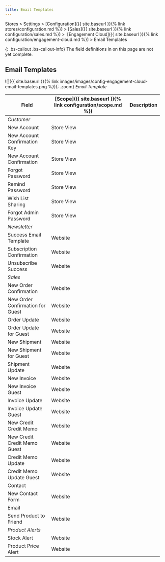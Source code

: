 ```yaml
---
title: Email Templates
---
```


Stores > Settings > [Configuration]({{ site.baseurl }}{% link stores/configuration.md %}) > [Sales]({{ site.baseurl }}{% link configuration/sales.md %}) >  [Engagement Cloud]({{ site.baseurl }}{% link configuration/engagement-cloud.md %}) > Email Templates

{: .bs-callout .bs-callout-info}
The field definitions in on this page are not yet complete.

## Email Templates

![]({{ site.baseurl }}{% link images/images/config-engagement-cloud-email-templates.png %}){: .zoom}
_Email Template_

|Field|[Scope]({{ site.baseurl }}{% link configuration/scope.md %})|Description|
|--- |--- |--- |
|_Customer_|||
|New Account|Store View||
|New Account Confirmation Key|Store View||
|New Account Confirmation|Store View||
|Forgot Password|Store View||
|Remind Password|Store View||
|Wish List Sharing|Store View||
|Forgot Admin Password|Store View||
|_Newsletter_|||
|Success Email Template|Website||
|Subscription Confirmation|Website||
|Unsubscribe Success|Website||
|_Sales_|||
|New Order Confirmation|Website||
|New Order Confirmation for Guest|Website||
|Order Update|Website||
|Order Update for Guest|Website||
|New Shipment|Website||
|New Shipment for Guest|Website||
|Shipment Update|Website||
|New Invoice|Website||
|New Invoice Guest|Website||
|Invoice Update|Website||
|Invoice Update Guest|Website||
|New Credit Credit Memo|Website||
|New Credit Credit Memo Guest|Website||
|Credit Memo Update|Website||
|Credit Memo Update Guest|Website||
|Contact|||
|New Contact Form|Website||
|Email|||
|Send Product to Friend|Website||
|_Product Alerts_|||
|Stock Alert|Website||
|Product Price Alert|Website||

